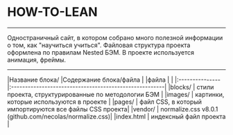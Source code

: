# HOW-TO-LEAN
___
 Одностраничный сайт, в котором собрано много полезной информации о том, как "научиться учиться".
 Файловая структура проекта оформлена по правилам Nested БЭМ. В проекте используется анимация, фреймы.
 ___

|Название блока/ |Содержание блока/файла                                  |
|файла           |                                                        |
|:---------------|:-------------------------------------------------------|
|blocks/         | стили проекта, структурированные по методологии БЭМ    |
|images/         | картинки, которые используются в проекте               |
|pages/          | файл CSS, в который импортируются все файлы CSS проекта|
|vendor/         | normalize.css v8.0.1 (github.com/necolas/normalize.css)|
|index.html      | индексный файл проекта                                 |
